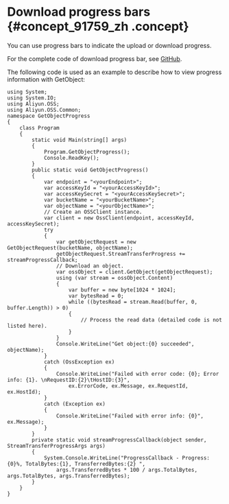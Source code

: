 # Download progress bars {#concept_91759_zh .concept}

You can use progress bars to indicate the upload or download progress.

For the complete code of download progress bar, see [GitHub](https://github.com/aliyun/aliyun-oss-csharp-sdk/blob/master/samples/Samples/ProgressSample.cs).

The following code is used as an example to describe how to view progress information with GetObject:

```
using System;
using System.IO;
using Aliyun.OSS;
using Aliyun.OSS.Common;
namespace GetObjectProgress
{
    class Program
    {
        static void Main(string[] args)
        {
            Program.GetObjectProgress();
            Console.ReadKey();
        }
        public static void GetObjectProgress()
        {
            var endpoint = "<yourEndpoint>";
            var accessKeyId = "<yourAccessKeyId>";
            var accessKeySecret = "<yourAccessKeySecret>";
            var bucketName = "<yourBucketName>";
            var objectName = "<yourObjectName>";
            // Create an OSSClient instance.
            var client = new OssClient(endpoint, accessKeyId, accessKeySecret);
            try
            {
                var getObjectRequest = new GetObjectRequest(bucketName, objectName);
                getObjectRequest.StreamTransferProgress += streamProgressCallback;
                // Download an object.
                var ossObject = client.GetObject(getObjectRequest);
                using (var stream = ossObject.Content)
                {
                    var buffer = new byte[1024 * 1024];
                    var bytesRead = 0;
                    while ((bytesRead = stream.Read(buffer, 0, buffer.Length)) > 0)
                    {
                        // Process the read data (detailed code is not listed here).
                    }
                }
                Console.WriteLine("Get object:{0} succeeded", objectName);
            }
            catch (OssException ex)
            {
                Console.WriteLine("Failed with error code: {0}; Error info: {1}. \nRequestID:{2}\tHostID:{3}",
                    ex.ErrorCode, ex.Message, ex.RequestId, ex.HostId);
            }
            catch (Exception ex)
            {
                Console.WriteLine("Failed with error info: {0}", ex.Message);
            }
        }
        private static void streamProgressCallback(object sender, StreamTransferProgressArgs args)
        {
            System.Console.WriteLine("ProgressCallback - Progress: {0}%, TotalBytes:{1}, TransferredBytes:{2} ",
                args.TransferredBytes * 100 / args.TotalBytes, args.TotalBytes, args.TransferredBytes);
        }
    }
}
```

